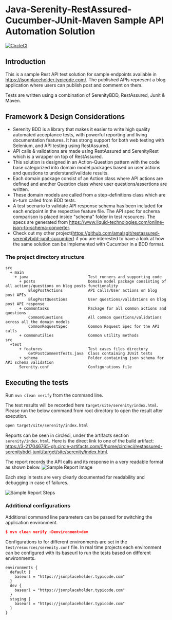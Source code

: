 # Java-Serenity-RestAssured-Cucumber-JUnit-Maven Sample API Automation Solution
[![CircleCI](https://circleci.com/gh/amalsgit/restassured-serenitybdd-junit.svg?style=svg)](https://circleci.com/gh/amalsgit/restassured-serenitybdd-junit)

## Introduction

This is a sample Rest API test solution for sample endpoints available in https://jsonplaceholder.typicode.com/. The published APIs represent a blog application where users can publish post and comment on them.

Tests are written using a combination of SerenityBDD, RestAssured, Junit & Maven.

## Framework & Design Considerations
- Serenity BDD is a library that makes it easier to write high quality automated acceptance tests, with powerful reporting and living documentation features. It has strong support for both web testing with Selenium, and API testing using RestAssured.
- API calls & validations are made using RestAssured and SerenityRest which is a wrapper on top of RestAssured.  
- This solution is designed in an Action-Question pattern with the code base categorized into domain model packages based on user actions and questions to understand/validate results. 
- Each domain package consist of an Action class where API actions are defined and another Question class where user questions/assertions are written.
- These domain models are called from a step-definitions class which are in-turn called from BDD tests.
- A test scenario to validate API response schema has been included for each endpoint in the respective feature file. The API spec for schema comparison is placed inside "schema" folder in test resources. The specs are generated from https://www.liquid-technologies.com/online-json-to-schema-converter.
- Check out my other project(https://github.com/amalsgit/restassured-serenitybdd-junit-cucumber) if you are interested to have a look at how the same solution can be implemented with Cucumber in a BDD format.

### The project directory structure

```Gherkin
src
  + main
    + java                          Test runners and supporting code
      + posts                       Domain model package consisting of all actions/questions on blog posts functionality
          BlogPostActions           API calls/User actions on blog post APIs
          BlogPostQuestions         User questions/validations on blog post API response
      + commontasks                 Package for all common actions and questions
          CommonQuestions           All common questions/validations across all the domain models
          CommonRequestSpec         Common Request Spec for the API calls
      + commonutilies               Common utility methods
src
  +test
      + features                    Test cases files directory
          GetPostCommentTests.java  Class containing JUnit tests
      + schema                      Folder containing json schema for API schema validation
      Serenity.conf                 Configurations file

```
## Executing the tests
Run `mvn clean verify` from the command line.

The test results will be recorded here `target/site/serenity/index.html`.
Please run the below command from root directory to open the result after execution.
```bash
open target/site/serenity/index.html 
```
Reports can be seen in circleci, under the artifacts section `serenity/index.html`.
Here is the direct link to one of the build artifact: https://3-217046765-gh.circle-artifacts.com/0/home/circleci/restassured-serenitybdd-junit/target/site/serenity/index.html.

The report records the API calls and its response in a very readable format as shown below.
![Sample Report Image](https://user-images.githubusercontent.com/22020329/67158844-02705300-f35b-11e9-8147-51b1137dcec8.png)

Each step in tests are very clearly documented for readability and debugging in case of failures.

![Sample Report Steps](https://user-images.githubusercontent.com/22020329/67158871-63982680-f35b-11e9-82ae-b5e6422167d3.png)


### Additional configurations

Additional command line parameters can be passed for switching the application environment.
```json
$ mvn clean verify -Denvironment=dev
```
Configurations to for different environments are set in the `test/resources/serenity.conf` file. In real time projects each environment can be configured with its baseurl to run the tests based on different environments.
```
environments {
  default {
    baseurl = "https://jsonplaceholder.typicode.com"
  }
  dev {
    baseurl = "https://jsonplaceholder.typicode.com"
  }
  staging {
    baseurl = "https://jsonplaceholder.typicode.com"
  }
}
```
